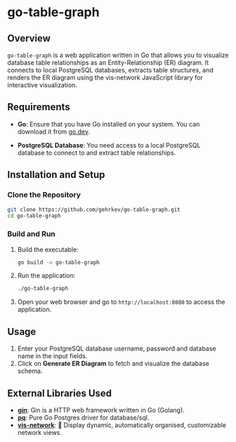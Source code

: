 
# go-table-graph

## Overview

````go-table-graph```` is a web application written in Go that allows you to visualize database table relationships as an Entity-Relationship (ER) diagram. It connects to local PostgreSQL databases, extracts table structures, and renders the ER diagram using the vis-network JavaScript library for interactive visualization.

## Requirements

- **Go**: Ensure that you have Go installed on your system. You can download it from [go.dev](https://go.dev/dl/).

- **PostgreSQL Database**: You need access to a local PostgreSQL database to connect to and extract table relationships.

## Installation and Setup

### Clone the Repository

```bash
git clone https://github.com/gehrkev/go-table-graph.git
cd go-table-graph
```

### Build and Run

1. Build the executable:

   ```bash
   go build -o go-table-graph
   ```

2. Run the application:

   ```bash
   ./go-table-graph
   ```

3. Open your web browser and go to `http://localhost:8080` to access the application.

## Usage

1. Enter your PostgreSQL database username, password and database name in the input fields.
2. Click on **Generate ER Diagram** to fetch and visualize the database schema.


## External Libraries Used

- **[gin](https://github.com/gin-gonic/gin)**: Gin is a HTTP web framework written in Go (Golang).
- **[pq](https://github.com/lib/pq)**: Pure Go Postgres driver for database/sql.
- **[vis-network](https://github.com/visjs/vis-network)**: 💫 Display dynamic, automatically organised, customizable network views.

